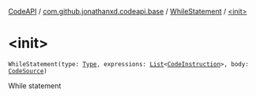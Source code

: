 [CodeAPI](../../index.md) / [com.github.jonathanxd.codeapi.base](../index.md) / [WhileStatement](index.md) / [&lt;init&gt;](.)

# &lt;init&gt;

`WhileStatement(type: `[`Type`](-type/index.md)`, expressions: `[`List`](https://kotlinlang.org/api/latest/jvm/stdlib/kotlin.collections/-list/index.html)`<`[`CodeInstruction`](../../com.github.jonathanxd.codeapi/-code-instruction.md)`>, body: `[`CodeSource`](../../com.github.jonathanxd.codeapi/-code-source/index.md)`)`

While statement

